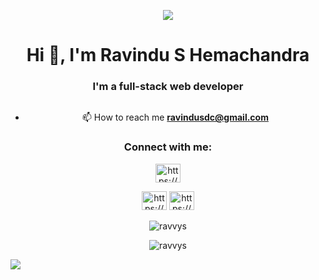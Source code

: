 <p align="center">
<img src="https://images.hdqwalls.com/download/interstellar-astronaut-4k-yr-1600x1200.jpg">
</p>

<center><h1 align="center">Hi 👋, I'm Ravindu S Hemachandra</h1>
<h3 align="center">I'm a full-stack web developer</h3>

<p align="center"> <a href="https://twitter.com/" target="blank"><img src="https://img.shields.io/twitter/follow/?logo=twitter&style=for-the-badge" alt="" /></a> </p>

- 📫 How to reach me **ravindusdc@gmail.com**

<h3 align="">Connect with me:</h3>
<p align="" >
  
<a href="https://linkedin.com/in/https://www.linkedin.com/in/ravindu-s-hemachandra-ba750425a/?trk=contact-info" target="blank"><img align="" src="https://raw.githubusercontent.com/rahuldkjain/github-profile-readme-generator/master/src/images/icons/Social/linked-in-alt.svg" alt="https://www.linkedin.com/in/ravindu-s-hemachandra-ba750425a/?trk=contact-info" height="30" width="40" /></a>

<a   href="https://fb.com/https://web.facebook.com/ravindu.sandun.00/" target="blank">
<img align="" src="https://raw.githubusercontent.com/rahuldkjain/github-profile-readme-generator/master/src/images/icons/Social/facebook.svg" alt="https://web.facebook.com/ravindu.sandun.00/" height="30" width="40" /></a>

<a  href="https://instagram.com/https://www.instagram.com/ravindu_sandun/" target="blank">
<img align="" src="https://raw.githubusercontent.com/rahuldkjain/github-profile-readme-generator/master/src/images/icons/Social/instagram.svg" alt="https://www.instagram.com/ravindu_sandun/" height="30" width="40" /></a>
</p>


<p align="center" ><img align="center" src="https://github-readme-stats.vercel.app/api/top-langs?username=ravvys&show_icons=true&locale=en&layout=compact" alt="ravvys" /></p>

<p align="center" ><img align="center" src="https://github-readme-streak-stats.herokuapp.com/?user=ravvys&" alt="ravvys" /></p></center>

[![](https://visitcount.itsvg.in/api?id=RavvyS&icon=0&color=0)](https://visitcount.itsvg.in)
